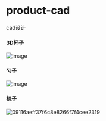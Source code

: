 # product-cad
cad设计
#### 3D杯子
![image](https://github.com/backpackerxl/product-cad/assets/77010118/093d7aac-8fb2-4b5f-892d-300d5307f24b)

#### 勺子
![image](https://github.com/backpackerxl/product-cad/assets/77010118/7cbc33e1-ca46-4e2d-b0db-9d03281aa89e)

#### 梳子
![09116aeff37f6c8e8266f7f4cee2319](https://github.com/backpackerxl/product-cad/assets/77010118/7e217f1d-05bf-4521-ace2-0a519efdcc36)
